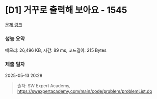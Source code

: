 # [D1] 거꾸로 출력해 보아요 - 1545 

[문제 링크](https://swexpertacademy.com/main/code/problem/problemDetail.do?contestProbId=AV2gbY0qAAQBBAS0) 

### 성능 요약

메모리: 26,496 KB, 시간: 89 ms, 코드길이: 215 Bytes

### 제출 일자

2025-05-13 20:28



> 출처: SW Expert Academy, https://swexpertacademy.com/main/code/problem/problemList.do